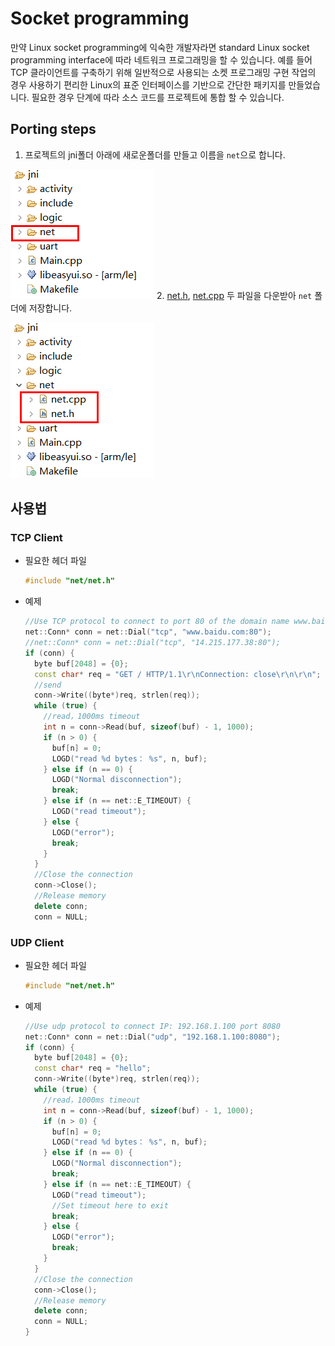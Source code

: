 # Socket programming
 만약 Linux socket programming에 익숙한 개발자라면 standard Linux socket programming interface에 따라 네트워크 프로그래밍을 할 수 있습니다.
 예를 들어 TCP 클라이언트를 구축하기 위해 일반적으로 사용되는 소켓 프로그래밍 구현 작업의 경우 사용하기 편리한 Linux의 표준 인터페이스를 기반으로 간단한 패키지를 만들었습니다. 필요한 경우 단계에 따라 소스 코드를 프로젝트에 통합 할 수 있습니다.

## Porting steps  
1. 프로젝트의 jni폴더 아래에 새로운폴더를 만들고 이름을 `net`으로 합니다.
   

  ![](assets/create_net_folder.png)
2. [net.h](https://docs.flythings.cn/src/net/net.h), [net.cpp](https://docs.flythings.cn/src/net/net.cpp) 두 파일을 다운받아 `net` 폴더에 저장합니다.

  ![](assets/net_class.png)  

## 사용법
### TCP Client
* 필요한 헤더 파일
  ```c++
  #include "net/net.h"
  ```
* 예제
  ```c++
  //Use TCP protocol to connect to port 80 of the domain name www.baidu.com, and change the domain name to IP.
  net::Conn* conn = net::Dial("tcp", "www.baidu.com:80");
  //net::Conn* conn = net::Dial("tcp", "14.215.177.38:80");
  if (conn) {
    byte buf[2048] = {0};
    const char* req = "GET / HTTP/1.1\r\nConnection: close\r\n\r\n";
    //send
    conn->Write((byte*)req, strlen(req));
    while (true) {
      //read，1000ms timeout
      int n = conn->Read(buf, sizeof(buf) - 1, 1000);
      if (n > 0) {
        buf[n] = 0;
        LOGD("read %d bytes： %s", n, buf);
      } else if (n == 0) {
        LOGD("Normal disconnection");
        break;
      } else if (n == net::E_TIMEOUT) {
        LOGD("read timeout");
      } else {
        LOGD("error");
        break;
      }
    }
    //Close the connection
    conn->Close();
    //Release memory
    delete conn;
    conn = NULL;
  ```

### UDP Client
* 필요한 헤더 파일
  ```c++
  #include "net/net.h"
  ```
* 예제
  ```c++
  //Use udp protocol to connect IP: 192.168.1.100 port 8080
  net::Conn* conn = net::Dial("udp", "192.168.1.100:8080");
  if (conn) {
    byte buf[2048] = {0};
    const char* req = "hello";
    conn->Write((byte*)req, strlen(req));
    while (true) {
      //read，1000ms timeout
      int n = conn->Read(buf, sizeof(buf) - 1, 1000);
      if (n > 0) {
        buf[n] = 0;
        LOGD("read %d bytes： %s", n, buf);
      } else if (n == 0) {
        LOGD("Normal disconnection");
        break;
      } else if (n == net::E_TIMEOUT) {
        LOGD("read timeout");
        //Set timeout here to exit
        break;
      } else {
        LOGD("error");
        break;
      }
    }
    //Close the connection
    conn->Close();
    //Release memory
    delete conn;
    conn = NULL;
  }
  ```

